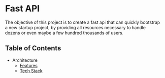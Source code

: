 # Fast API

The objective of this project is to create a fast api that can quickly bootstrap a new startup project, by providing all resources necessary to handle dozens or even maybe a few hundred thousands of users.

## Table of Contents

- Architecture
  - [Features](./docs/features.md)
  - [Tech Stack](./docs/tech-stack.md)
